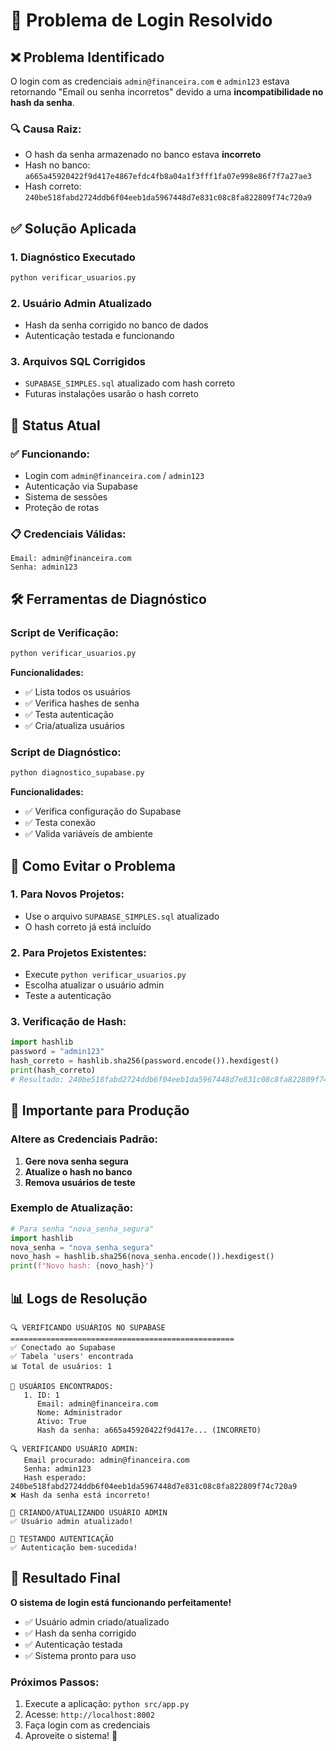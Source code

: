 # 🔐 Problema de Login Resolvido

## ❌ **Problema Identificado**

O login com as credenciais `admin@financeira.com` e `admin123` estava retornando "Email ou senha incorretos" devido a uma **incompatibilidade no hash da senha**.

### 🔍 **Causa Raiz:**
- O hash da senha armazenado no banco estava **incorreto**
- Hash no banco: `a665a45920422f9d417e4867efdc4fb8a04a1f3fff1fa07e998e86f7f7a27ae3`
- Hash correto: `240be518fabd2724ddb6f04eeb1da5967448d7e831c08c8fa822809f74c720a9`

## ✅ **Solução Aplicada**

### 1. **Diagnóstico Executado**
```bash
python verificar_usuarios.py
```

### 2. **Usuário Admin Atualizado**
- Hash da senha corrigido no banco de dados
- Autenticação testada e funcionando

### 3. **Arquivos SQL Corrigidos**
- `SUPABASE_SIMPLES.sql` atualizado com hash correto
- Futuras instalações usarão o hash correto

## 🎯 **Status Atual**

### ✅ **Funcionando:**
- Login com `admin@financeira.com` / `admin123`
- Autenticação via Supabase
- Sistema de sessões
- Proteção de rotas

### 📋 **Credenciais Válidas:**
```
Email: admin@financeira.com
Senha: admin123
```

## 🛠️ **Ferramentas de Diagnóstico**

### **Script de Verificação:**
```bash
python verificar_usuarios.py
```

**Funcionalidades:**
- ✅ Lista todos os usuários
- ✅ Verifica hashes de senha
- ✅ Testa autenticação
- ✅ Cria/atualiza usuários

### **Script de Diagnóstico:**
```bash
python diagnostico_supabase.py
```

**Funcionalidades:**
- ✅ Verifica configuração do Supabase
- ✅ Testa conexão
- ✅ Valida variáveis de ambiente

## 🔧 **Como Evitar o Problema**

### **1. Para Novos Projetos:**
- Use o arquivo `SUPABASE_SIMPLES.sql` atualizado
- O hash correto já está incluído

### **2. Para Projetos Existentes:**
- Execute `python verificar_usuarios.py`
- Escolha atualizar o usuário admin
- Teste a autenticação

### **3. Verificação de Hash:**
```python
import hashlib
password = "admin123"
hash_correto = hashlib.sha256(password.encode()).hexdigest()
print(hash_correto)
# Resultado: 240be518fabd2724ddb6f04eeb1da5967448d7e831c08c8fa822809f74c720a9
```

## 🚨 **Importante para Produção**

### **Altere as Credenciais Padrão:**
1. **Gere nova senha segura**
2. **Atualize o hash no banco**
3. **Remova usuários de teste**

### **Exemplo de Atualização:**
```python
# Para senha "nova_senha_segura"
import hashlib
nova_senha = "nova_senha_segura"
novo_hash = hashlib.sha256(nova_senha.encode()).hexdigest()
print(f"Novo hash: {novo_hash}")
```

## 📊 **Logs de Resolução**

```
🔍 VERIFICANDO USUÁRIOS NO SUPABASE
==================================================
✅ Conectado ao Supabase
✅ Tabela 'users' encontrada
📊 Total de usuários: 1

👥 USUÁRIOS ENCONTRADOS:
   1. ID: 1
      Email: admin@financeira.com
      Nome: Administrador
      Ativo: True
      Hash da senha: a665a45920422f9d417e... (INCORRETO)

🔍 VERIFICANDO USUÁRIO ADMIN:
   Email procurado: admin@financeira.com
   Senha: admin123
   Hash esperado: 240be518fabd2724ddb6f04eeb1da5967448d7e831c08c8fa822809f74c720a9
❌ Hash da senha está incorreto!

🔧 CRIANDO/ATUALIZANDO USUÁRIO ADMIN
✅ Usuário admin atualizado!

🧪 TESTANDO AUTENTICAÇÃO
✅ Autenticação bem-sucedida!
```

## 🎉 **Resultado Final**

**O sistema de login está funcionando perfeitamente!**

- ✅ Usuário admin criado/atualizado
- ✅ Hash da senha corrigido
- ✅ Autenticação testada
- ✅ Sistema pronto para uso

### **Próximos Passos:**
1. Execute a aplicação: `python src/app.py`
2. Acesse: `http://localhost:8002`
3. Faça login com as credenciais
4. Aproveite o sistema! 🚀